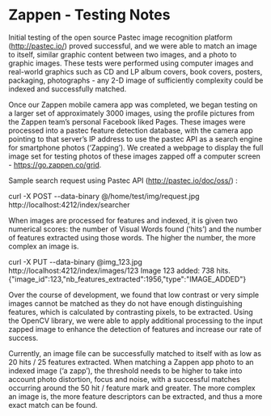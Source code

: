 Zappen - Testing Notes
======

Initial testing of the open source Pastec image recognition platform (http://pastec.io/) proved successful, and we were able to match an image to itself, similar graphic content between two images, and a photo to graphic images. These tests were performed using computer images and real-world graphics such as CD and LP album covers, book covers, posters, packaging, photographs - any 2-D image of sufficiently complexity could be indexed and successfully matched. 

Once our Zappen mobile camera app was completed, we began testing on a larger set of approximately 3000 images, using the profile pictures from the Zappen team’s personal Facebook liked Pages. These images were processed into a pastec feature detection database, with the camera app pointing to that server’s IP address to use the pastec API as a search engine for smartphone photos (‘Zapping’). We created a webpage to display the full image set for testing photos of these images zapped off a computer screen - https://go.zappen.co/grid. 

Sample search request using Pastec API (http://pastec.io/doc/oss/) :  

curl -X POST --data-binary @/home/test/img/request.jpg http://localhost:4212/index/searcher

When images are processed for features and indexed, it is given two numerical scores: the number of Visual Words found (‘hits’) and the number of features extracted using those words. The higher the number, the more complex an image is. 

curl -X PUT --data-binary @img_123.jpg http://localhost:4212/index/images/123
Image 123 added: 738 hits.
{"image_id":123,"nb_features_extracted":1956,"type":"IMAGE_ADDED"}

Over the course of development, we found that low contrast or very simple images cannot be matched as they do not have enough distinguishing features, which is calculated by contrasting pixels, to be extracted. Using the OpenCV library, we were able to apply additional processing to the input zapped image to enhance the detection of features and increase our rate of success.

Currently, an image file can be successfully matched to itself with as low as 20 hits / 25 features extracted. When matching a Zappen app photo to an indexed image (‘a zapp’), the threshold needs to be higher to take into account photo distortion, focus and noise, with a successful matches occurring around the 50 hit / feature mark and greater. The more complex an image is, the more feature descriptors can be extracted, and thus a more exact match can be found. 

